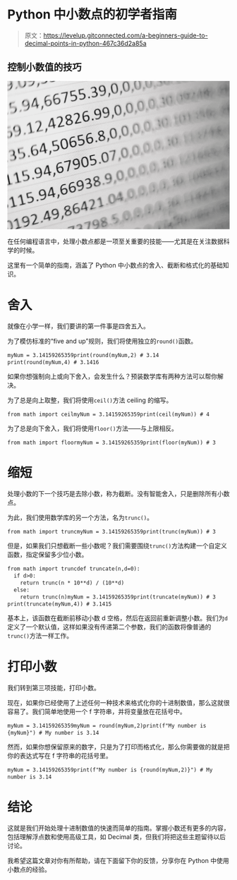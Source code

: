 # Python 中小数点的初学者指南

> 原文：<https://levelup.gitconnected.com/a-beginners-guide-to-decimal-points-in-python-467c36d2a85a>

## 控制小数值的技巧

![](img/1a704c9bfa47ea128f4d47bccabbac0d.png)

在任何编程语言中，处理小数点都是一项至关重要的技能——尤其是在关注数据科学的时候。

这里有一个简单的指南，涵盖了 Python 中小数点的舍入、截断和格式化的基础知识。

# 舍入

就像在小学一样，我们要讲的第一件事是四舍五入。

为了模仿标准的“five and up”规则，我们将使用独立的`round()`函数。

```
myNum = 3.14159265359print(round(myNum,2) # 3.14
print(round(myNum,4) # 3.1416
```

如果你想强制向上或向下舍入，会发生什么？预装数学库有两种方法可以帮你解决。

为了总是向上取整，我们将使用`ceil()`方法 ceiling 的缩写。

```
from math import ceilmyNum = 3.14159265359print(ceil(myNum)) # 4
```

为了总是向下舍入，我们将使用`floor()`方法——与上限相反。

```
from math import floormyNum = 3.14159265359print(floor(myNum)) # 3
```

# 缩短

处理小数的下一个技巧是去除小数，称为截断。没有智能舍入，只是删除所有小数点。

为此，我们使用数学库的另一个方法，名为`trunc()`。

```
from math import truncmyNum = 3.14159265359print(trunc(myNum)) # 3
```

但是，如果我们只想截断一些小数呢？我们需要围绕`trunc()`方法构建一个自定义函数，指定保留多少位小数。

```
from math import truncdef truncate(n,d=0):
  if d>0:
    return trunc(n * 10**d) / (10**d)
  else:
    return trunc(n)myNum = 3.14159265359print(truncate(myNum)) # 3
print(truncate(myNum,4)) # 3.1415
```

基本上，该函数在截断前移动小数 d 空格，然后在返回前重新调整小数。我们为`d`定义了一个默认值，这样如果没有传递第二个参数，我们的函数将像普通的`trunc()`方法一样工作。

# 打印小数

我们转到第三项技能，打印小数。

现在，如果你已经使用了上述任何一种技术来格式化你的十进制数值，那么这就很容易了。我们简单地使用一个 f 字符串，并将变量放在花括号中。

```
myNum = 3.14159265359myNum = round(myNum,2)print(f"My number is {myNum}") # My number is 3.14
```

然而，如果你想保留原来的数字，只是为了打印而格式化，那么你需要做的就是把你的表达式写在 f 字符串的花括号里。

```
myNum = 3.14159265359print(f"My number is {round(myNum,2)}") # My number is 3.14
```

# 结论

这就是我们开始处理十进制数值的快速而简单的指南。掌握小数还有更多的内容，包括理解浮点数和使用高级工具，如 Decimal 类，但我们将把这些主题留待以后讨论。

我希望这篇文章对你有所帮助，请在下面留下你的反馈，分享你在 Python 中使用小数点的经验。